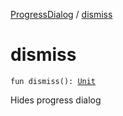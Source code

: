 [ProgressDialog](index.md) / [dismiss](./dismiss.md)

# dismiss

`fun dismiss(): `[`Unit`](https://kotlinlang.org/api/latest/jvm/stdlib/kotlin/-unit/index.html)

Hides progress dialog

